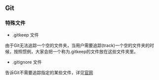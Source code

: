 ## Git


### 特殊文件
- .gitkeep 文件

由于Git无法追踪一个空的文件夹，当用户需要追踪(track)一个空的文件夹的时候，按照惯例，大家会把一个称为.gitkeep的文件放在这些文件夹里。

- .gitignore 文件

告诉Git不需要追踪指定的某些文件，详见[官网](https://git-scm.com/docs/gitignore)
